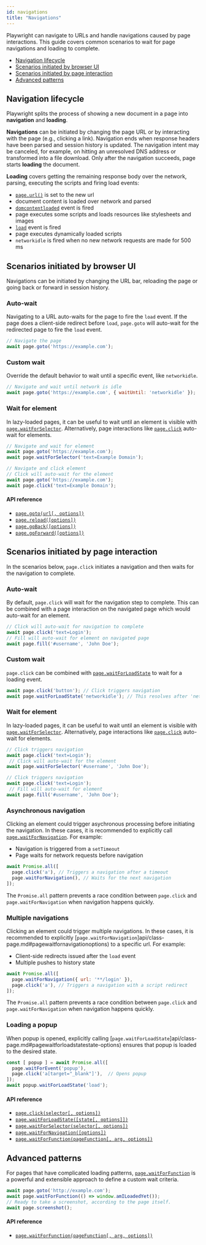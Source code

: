 ```yaml
---
id: navigations
title: "Navigations"
---
```



Playwright can navigate to URLs and handle navigations caused by page interactions. This guide covers common scenarios to wait for page navigations and loading to complete.

<!-- GEN:toc-top-level -->
- [Navigation lifecycle](#navigation-lifecycle)
- [Scenarios initiated by browser UI](#scenarios-initiated-by-browser-ui)
- [Scenarios initiated by page interaction](#scenarios-initiated-by-page-interaction)
- [Advanced patterns](#advanced-patterns)
<!-- GEN:stop -->

## Navigation lifecycle
Playwright splits the process of showing a new document in a page into **navigation** and **loading**.

**Navigations** can be initiated by changing the page URL or by interacting with the page (e.g., clicking a link). Navigation ends when response headers have been parsed and session history is updated. The navigation intent may be canceled, for example, on hitting an unresolved DNS address or transformed into a file download. Only after the navigation succeeds, page starts **loading** the document.

**Loading** covers getting the remaining response body over the network, parsing, executing the scripts and firing load events:

- [`page.url()`](api/class-page.md#pageurl) is set to the new url
- document content is loaded over network and parsed
- [`domcontentloaded`](api/class-page.md#event-domcontentloaded) event is fired
- page executes some scripts and loads resources like stylesheets and images
- [`load`](api/class-page.md#event-load) event is fired
- page executes dynamically loaded scripts
- `networkidle` is fired when no new network requests are made for 500 ms

## Scenarios initiated by browser UI
Navigations can be initiated by changing the URL bar, reloading the page or going back or forward in session history.

### Auto-wait
Navigating to a URL auto-waits for the page to fire the `load` event. If the page does a client-side redirect before `load`, `page.goto` will auto-wait for the redirected page to fire the `load` event.

```js
// Navigate the page
await page.goto('https://example.com');
```

### Custom wait
Override the default behavior to wait until a specific event, like `networkidle`.

```js
// Navigate and wait until network is idle
await page.goto('https://example.com', { waitUntil: 'networkidle' });
```

### Wait for element
In lazy-loaded pages, it can be useful to wait until an element is visible with [`page.waitForSelector`](./api/class-page.md#pagewaitforselectorselector-options). Alternatively, page interactions like [`page.click`](./api/class-page.md#pageclickselector-options) auto-wait for elements.

```js
// Navigate and wait for element
await page.goto('https://example.com');
await page.waitForSelector('text=Example Domain');

// Navigate and click element
// Click will auto-wait for the element
await page.goto('https://example.com');
await page.click('text=Example Domain');
```

#### API reference
- [`page.goto(url[, options])`](./api/class-page.md#pagegotourl-options)
- [`page.reload([options])`](./api/class-page.md#pagereloadoptions)
- [`page.goBack([options])`](./api/class-page.md#pagegobackoptions)
- [`page.goForward([options])`](./api/class-page.md#pagegoforwardoptions)

## Scenarios initiated by page interaction
In the scenarios below, `page.click` initiates a navigation and then waits for the navigation to complete.

### Auto-wait
By default, `page.click` will wait for the navigation step to complete. This can be combined with a page interaction on the navigated page which would auto-wait for an element.

```js
// Click will auto-wait for navigation to complete
await page.click('text=Login');
// Fill will auto-wait for element on navigated page
await page.fill('#username', 'John Doe');
```

### Custom wait
`page.click` can be combined with [`page.waitForLoadState`](./api/class-page.md#pagewaitforloadstatestate-options) to wait for a loading event.

```js
await page.click('button'); // Click triggers navigation
await page.waitForLoadState('networkidle'); // This resolves after 'networkidle'
```

### Wait for element
In lazy-loaded pages, it can be useful to wait until an element is visible with [`page.waitForSelector`](api/class-page.md#pagewaitforselectorselector-options). Alternatively, page interactions like [`page.click`](api/class-page.md#pageclickselector-options) auto-wait for elements.

```js
// Click triggers navigation
await page.click('text=Login');
 // Click will auto-wait for the element
await page.waitForSelector('#username', 'John Doe');

// Click triggers navigation
await page.click('text=Login');
 // Fill will auto-wait for element
await page.fill('#username', 'John Doe');
```

### Asynchronous navigation
Clicking an element could trigger asychronous processing before initiating the navigation. In these cases, it is recommended to explicitly call [`page.waitForNavigation`](api/class-page.md#pagewaitfornavigationoptions). For example:
* Navigation is triggered from a `setTimeout`
* Page waits for network requests before navigation

```js
await Promise.all([
  page.click('a'), // Triggers a navigation after a timeout
  page.waitForNavigation(), // Waits for the next navigation
]);
```

The `Promise.all` pattern prevents a race condition between `page.click` and `page.waitForNavigation` when navigation happens quickly.

### Multiple navigations
Clicking an element could trigger multiple navigations. In these cases, it is recommended to explicitly [`page.waitForNavigation`]api/class-page.md#pagewaitfornavigationoptions) to a specific url. For example:
* Client-side redirects issued after the `load` event
* Multiple pushes to history state

```js
await Promise.all([
  page.waitForNavigation({ url: '**/login' }),
  page.click('a'), // Triggers a navigation with a script redirect
]);
```

The `Promise.all` pattern prevents a race condition between `page.click` and `page.waitForNavigation` when navigation happens quickly.

### Loading a popup
When popup is opened, explicitly calling [`page.waitForLoadState`]api/class-page.md#pagewaitforloadstatestate-options) ensures that popup is loaded to the desired state.

```js
const [ popup ] = await Promise.all([
  page.waitForEvent('popup'),
  page.click('a[target="_blank"]'),  // Opens popup
]);
await popup.waitForLoadState('load');
```

#### API reference
- [`page.click(selector[, options])`](api/class-page.md#pageclickselector-options)
- [`page.waitForLoadState([state[, options]])`](api/class-page.md#pagewaitforloadstatestate-options)
- [`page.waitForSelector(selector[, options])`](api/class-page.md#pagewaitforselectorselector-options)
- [`page.waitForNavigation([options])`](api/class-page.md#pagewaitfornavigationoptions)
- [`page.waitForFunction(pageFunction[, arg, options])`](./api/class-page.md#pagewaitforfunctionpagefunction-arg-options)

## Advanced patterns
For pages that have complicated loading patterns, [`page.waitForFunction`](api/class-page.md#pagewaitforfunctionpagefunction-arg-options) is a powerful and extensible approach to define a custom wait criteria.

```js
await page.goto('http://example.com');
await page.waitForFunction(() => window.amILoadedYet());
// Ready to take a screenshot, according to the page itself.
await page.screenshot();
```

#### API reference
- [`page.waitForFunction(pageFunction[, arg, options])`](api/class-page.md#pagewaitforfunctionpagefunction-arg-options)
